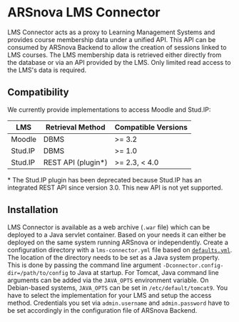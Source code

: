 # ARSnova LMS Connector

LMS Connector acts as a proxy to Learning Management Systems and provides course membership data under a unified API.
This API can be consumed by ARSnova Backend to allow the creation of sessions linked to LMS courses.
The LMS membership data is retrieved either directly from the database or via an API provided by the LMS.
Only limited read access to the LMS's data is required.

## Compatibility

We currently provide implementations to access Moodle and Stud.IP:

| LMS     | Retrieval Method   | Compatible Versions |
|---------|--------------------|---------------------|
| Moodle  | DBMS               | >= 3.2              |
| Stud.IP | DBMS               | >= 1.0              |
| Stud.IP | REST API (plugin*) | >= 2.3, < 4.0       |

\* The Stud.IP plugin has been deprecated because Stud.IP has an integrated REST API since version 3.0.
This new API is not yet supported.

## Installation

LMS Connector is available as a web archive (`.war` file) which can be deployed to a Java servlet container.
Based on your needs it can either be deployed on the same system running ARSnova or independently.
Create a configuration directory with a `lms-connector.yml` file based on
[`defaults.yml`](connector-service/src/main/resources/config/defaults.yml).
The location of the directory needs to be set as a Java system property.
This is done by passing the command line argument `-Dconnector.config-dir=/path/to/config` to Java at startup.
For Tomcat, Java command line arguments can be added via the `JAVA_OPTS` environment variable.
On Debian-based systems, `JAVA_OPTS` can be set in `/etc/default/tomcat9`.
You have to select the implementation for your LMS and setup the access method.
Credentials you set via `admin.username` and `admin.password` have to be set accordingly in the configuration file of ARSnova Backend.
